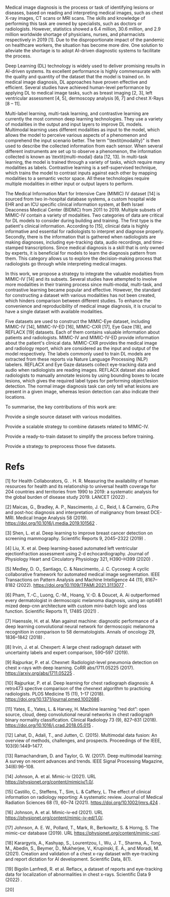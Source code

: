 

Medical image diagnosis is the process or task of identifying lesions or diseases, based on reading and interpreting medical images, such as chest X-ray images, CT scans or MRI scans. The skills and knowledge of performing this task are owned by specialists, such as doctors or radiologists. However, statistics showed a 6.4 million, 30.6 million, and 2.9 million worldwide shortage of physicians, nurses, and pharmacists respectively in 2019 [1]. Due to the disproportionate impact of the pandemic on healthcare workers, the situation has become more dire. One solution to alleviate the shortage is to adopt AI-driven diagnostic systems to facilitate the process.

Deep Learning (DL) technology is widely used to deliver promising results in AI-driven systems. Its excellent performance is highly commensurate with the quality and quantity of the dataset that the model is trained on. In medical image diagnosis, DL approaches have proven effective and efficient. Several studies have achieved human-level performance by applying DL to medical image tasks, such as breast imaging [2, 3], left ventricular assessment [4, 5], dermoscopy analysis [6, 7] and chest X-Rays [8 – 11].

Multi-label learning, multi-task learning, and contrastive learning are currently the most common deep learning technologies. They use a variety of modalities in the output and input layers to improve DL models. Multimodal learning uses different modalities as input to the model, which allows the model to perceive various aspects of a phenomenon and comprehend the input scenario better. The term "\textit{modality}" is then used to describe the collected information from each sensor. When several different instruments are set up to observe a phenomenon, the information collected is known as \textit{multi-modal} data [12, 13]. In multi-task learning, the model is trained through a variety of tasks, which require many modalities as labels. Contrastive learning is a self-supervised technique, which trains the model to contrast inputs against each other by mapping modalities to a semantic vector space. All these technologies require multiple modalities in either input or output layers to perform.

The Medical Information Mart for Intensive Care (MIMIC) IV dataset [14] is sourced from two in-hospital database systems, a custom hospital wide EHR and an ICU specific clinical information system, at Beth Israel Deaconess Medical Center (BIDMC) from 2011 to 2019. Multiple subsets of MIMIC-IV contain a variety of modalities. Two categories of data are critical for DL models to consider during building and training. The first type is the patient's clinical information. According to [15], clinical data is highly informative and essential for radiologists to interpret and diagnose properly. Secondly, there is the information that is gathered when radiologists are making diagnoses, including eye-tracking data, audio recordings, and time-stamped transcriptions. Since medical diagnosis is a skill that is only owned by experts, it is beneficial for models to learn the diagnosis pattern from them. This category allows us to explore the decision-making process that radiologists go through while interpreting medical images.

In this work, we propose a strategy to integrate the valuable modalties from MIMIC-IV [14] and its subsets. Several studies have attempted to involve more modalities in their training process since multi-modal, multi-task, and contrastive learning became popular and effective. However, the standard for constructing a dataset with various modalities has not been created, which hinders comparison between different studies. To enhance the convenience and reproducibility of medical image diagnosis, it is crucial to have a single dataset with available modalities.

Five datasets are used to construct the MIMIC-Eye dataset, including MIMIC-IV [14], MIMIC-IV-ED [16], MIMIC-CXR [17], Eye Gaze [18], and REFLACX [19] datasets. Each of them contains valuable information about patients and radiologists. MIMIC-IV and MIMIC-IV-ED provide information about the patient's clinical data. MIMIC-CXR provides the medical image and radiology report, which are considered as the input and output of the model respectively. The labels commonly used to train DL models are extracted from these reports via Nature Language Processing (NLP) labelers. REFLACX and Eye Gaze datasets collect eye-tracking data and audio when radiologists are reading images. REFLACX dataset also asked radiologists to manually annotate lesions by using bounding boxes to locate lesions, which gives the required label types for performing object/lesion detection. The normal image diagnosis task can only tell what lesions are present in a given image, whereas lesion detection can also indicate their locations.

To summarise, the key contributions of this work are:

Provide a single source dataset with various modalities.

Provide a scalable strategy to combine datasets related to MIMIC-IV.

Provide a ready-to-train dataset to simplify the process before training.

Provide a strategy to preprocess those five datasets.

# Refs

[1] for Health Collaborators, G. . H. R. Measuring the availability of human resources for health and its relationship to universal health coverage for 204 countries and territories from 1990 to 2019: a systematic analysis for the global burden of disease study 2019. LANCET (2022) .

[2] Maicas, G., Bradley, A. P., Nascimento, J. C., Reid, I. & Carneiro, G.Pre and post-hoc diagnosis and interpretation of malignancy from breast DCE-MRI. Medical Image Analysis 58 (2019). https://doi.org/10.1016/j.media.2019.101562 .

[3] Shen, L. et al. Deep learning to improve breast cancer detection on screening mammography. Scientific Reports 9, 2045–2322 (2019) .

[4] Liu, X. et al. Deep learning-based automated left ventricular ejectionfraction assessment using 2-d echocardiography. Journal of Physiology Heart and Circulatory Physiology 321, H390–H399 (2020) .

[5] Medley, D. O., Santiago, C. & Nascimento, J. C. Cycoseg: A cyclic collaborative framework for automated medical image segmentation. IEEE Transactions on Pattern Analysis and Machine Intelligence 44 (11), 8167–8182 (2022). https://doi.org/10.1109/TPAMI.2021.3113077 .

[6] Pham, T.-C., Luong, C.-M., Hoang, V.-D. & Doucet, A. Ai outperformed every dermatologist in dermoscopic melanoma diagnosis, using an opti461 mized deep-cnn architecture with custom mini-batch logic and loss function. Scientific Reports 11, 17485 (2021) .

[7] Haenssle, H. et al. Man against machine: diagnostic performance of a deep learning convolutional neural network for dermoscopic melanoma recognition in comparison to 58 dermatologists. Annals of oncology 29, 1836–1842 (2018) .


[8] Irvin, J. et al. Chexpert: A large chest radiograph dataset with uncertainty labels and expert comparison, 590–597 (2019).

[9] Rajpurkar, P. et al. Chexnet: Radiologist-level pneumonia detection on chest x-rays with deep learning. CoRR abs/1711.05225 (2017). https://arxiv.org/abs/1711.05225 .

[10] Rajpurkar, P. et al. Deep learning for chest radiograph diagnosis: A retro473 spective comparison of the chexnext algorithm to practicing radiologists. PLOS Medicine 15 (11), 1–17 (2018). https://doi.org/10.1371/journal.pmed.1002686 .

[11] Yates, E., Yates, L. & Harvey, H. Machine learning “red dot”: open source, cloud, deep convolutional neural networks in chest radiograph binary normality classification. Clinical Radiology 73 (9), 827–831 (2018). https://doi.org/10.1016/j.crad.2018.05.015 .

[12] Lahat, D., Adali, T., and Jutten, C. (2015). Multimodal data fusion: An overview of methods, challenges, and prospects. Proceedings of the IEEE, 103(9):1449–1477.

[13] Ramachandram, D. and Taylor, G. W. (2017). Deep multimodal learning: A survey on recent advances and trends. IEEE Signal Processing Magazine, 34(6):96–108. 

[14] Johnson, A. et al. Mimic-iv (2021). URL https://physionet.org/content/mimiciv/1.0/.

[15] Castillo, C., Steffens, T., Sim, L. & Caffery, L. The effect of clinical information on radiology reporting: A systematic review. Journal of Medical Radiation Sciences 68 (1), 60–74 (2021). https://doi.org/10.1002/jmrs.424 .

[16] Johnson, A. et al. Mimic-iv-ed (2021). URL https://physionet.org/content/mimic-iv-ed/1.0/.

[17] Johnson, A. E. W., Pollard, T., Mark, R., Berkowitz, S. & Horng, S. The mimic-cxr database (2019). URL https://physionet.org/content/mimic-cxr/.

[18] Karargyris, A., Kashyap, S., Lourentzou, I., Wu, J. T., Sharma, A., Tong, M., Abedin, S., Beymer, D., Mukherjee, V., Krupinski, E. A., and Moradi, M. (2021). Creation and validation of a chest x-ray dataset with eye-tracking and report dictation for AI development. Scientific Data, 8(1).

[19] Bigolin Lanfredi, R. et al. Reflacx, a dataset of reports and eye-tracking data for localization of abnormalities in chest x-rays. Scientific Data 9 (2022) .

[20] 